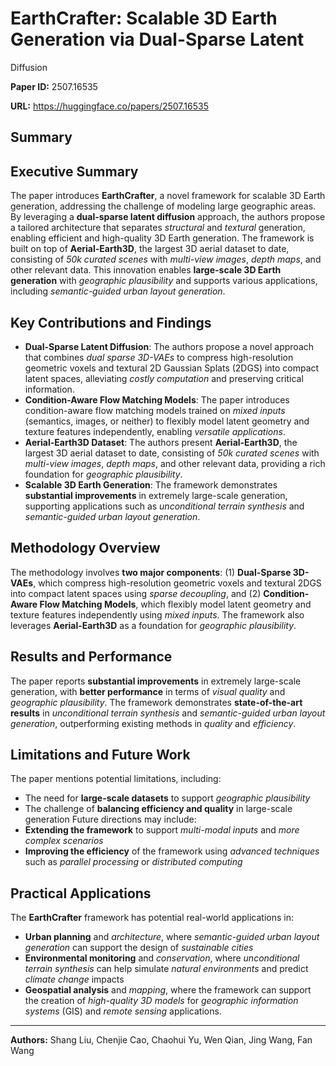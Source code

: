 # EarthCrafter: Scalable 3D Earth Generation via Dual-Sparse Latent
  Diffusion

**Paper ID:** 2507.16535

**URL:** https://huggingface.co/papers/2507.16535

## Summary

## Executive Summary
The paper introduces **EarthCrafter**, a novel framework for scalable 3D Earth generation, addressing the challenge of modeling large geographic areas. By leveraging a **dual-sparse latent diffusion** approach, the authors propose a tailored architecture that separates *structural* and *textural* generation, enabling efficient and high-quality 3D Earth generation. The framework is built on top of **Aerial-Earth3D**, the largest 3D aerial dataset to date, consisting of *50k curated scenes* with *multi-view images*, *depth maps*, and other relevant data. This innovation enables **large-scale 3D Earth generation** with *geographic plausibility* and supports various applications, including *semantic-guided urban layout generation*.

## Key Contributions and Findings
* **Dual-Sparse Latent Diffusion**: The authors propose a novel approach that combines *dual sparse 3D-VAEs* to compress high-resolution geometric voxels and textural 2D Gaussian Splats (2DGS) into compact latent spaces, alleviating *costly computation* and preserving critical information.
* **Condition-Aware Flow Matching Models**: The paper introduces condition-aware flow matching models trained on *mixed inputs* (semantics, images, or neither) to flexibly model latent geometry and texture features independently, enabling *versatile applications*.
* **Aerial-Earth3D Dataset**: The authors present **Aerial-Earth3D**, the largest 3D aerial dataset to date, consisting of *50k curated scenes* with *multi-view images*, *depth maps*, and other relevant data, providing a rich foundation for *geographic plausibility*.
* **Scalable 3D Earth Generation**: The framework demonstrates **substantial improvements** in extremely large-scale generation, supporting applications such as *unconditional terrain synthesis* and *semantic-guided urban layout generation*.

## Methodology Overview
The methodology involves **two major components**: (1) **Dual-Sparse 3D-VAEs**, which compress high-resolution geometric voxels and textural 2DGS into compact latent spaces using *sparse decoupling*, and (2) **Condition-Aware Flow Matching Models**, which flexibly model latent geometry and texture features independently using *mixed inputs*. The framework also leverages **Aerial-Earth3D** as a foundation for *geographic plausibility*.

## Results and Performance
The paper reports **substantial improvements** in extremely large-scale generation, with **better performance** in terms of *visual quality* and *geographic plausibility*. The framework demonstrates **state-of-the-art results** in *unconditional terrain synthesis* and *semantic-guided urban layout generation*, outperforming existing methods in *quality* and *efficiency*.

## Limitations and Future Work
The paper mentions potential limitations, including:
* The need for **large-scale datasets** to support *geographic plausibility*
* The challenge of **balancing efficiency and quality** in large-scale generation
Future directions may include:
* **Extending the framework** to support *multi-modal inputs* and *more complex scenarios*
* **Improving the efficiency** of the framework using *advanced techniques* such as *parallel processing* or *distributed computing*

## Practical Applications
The **EarthCrafter** framework has potential real-world applications in:
* **Urban planning** and *architecture*, where *semantic-guided urban layout generation* can support the design of *sustainable cities*
* **Environmental monitoring** and *conservation*, where *unconditional terrain synthesis* can help simulate *natural environments* and predict *climate change* impacts
* **Geospatial analysis** and *mapping*, where the framework can support the creation of *high-quality 3D models* for *geographic information systems* (GIS) and *remote sensing* applications.

---

**Authors:** Shang Liu, Chenjie Cao, Chaohui Yu, Wen Qian, Jing Wang, Fan Wang
